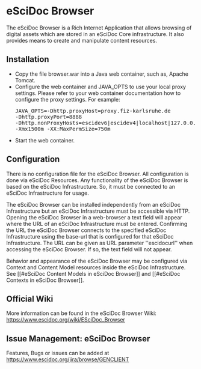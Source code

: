 # eSciDoc Browser 

The eSciDoc Browser is a Rich Internet Application that allows browsing of digital assets which are stored in an eSciDoc Core infrastructure. It also provides means to create and manipulate content resources.  
## Installation 

* Copy the file browser.war into a Java web container, such as, Apache Tomcat.
* Configure the web container and JAVA_OPTS to use your local proxy settings. Please refer to your web container documentation how to configure the proxy settings. For example: <pre>JAVA_OPTS=-Dhttp.proxyHost=proxy.fiz-karlsruhe.de -Dhttp.proxyPort=8888 -Dhttp.nonProxyHosts=escidev6|escidev4|localhost|127.0.0.1|141.66.11.*|*.fiz-karlsruhe.de|www.escidoc.org|www.escidoc.de|escidev6.fiz-karlsruhe.de -Xmx1500m -XX:MaxPermSize=750m</pre>
* Start the web container.

## Configuration
There is no configuration file for the eSciDoc Browser. All configuration is done via eSciDoc Resources.
Any functionality of the eSciDoc Browser is based on the eSciDoc Infrastructure. So, it must be connected to an eSciDoc Infrastructure for usage. 

The eSciDoc Browser can be installed independently from an eSciDoc Infrastructure but an eSciDoc Infrastructure must be accessible via HTTP. Opening the eSciDoc Browser in a web-browser a text field will appear where the URL of an eSciDoc Infrastructure must be entered. Confirming the URL the eSciDoc Browser connects to the specified eSciDoc Infrastructure using the base-url that is configured for that eSciDoc Infrastructure. The URL can be given as URL parameter ''escidocurl'' when accessing the eSciDoc Browser. If so, the text field will not appear.

Behavior and appearance of the eSciDoc Browser may be configured via Context and Content Model resources inside the eSciDoc Infrastructure. See [[#eSciDoc Content Models in eSciDoc Browser]] and [[#eSciDoc Contexts in eSciDoc Browser]].

## Official Wiki 
More information can be found in the eSciDoc Browser Wiki:  https://www.escidoc.org/wiki/ESciDoc_Browser

## Issue Management: eSciDoc Browser 
Features, Bugs or issues can be added at https://www.escidoc.org/jira/browse/GENCLIENT
